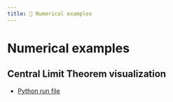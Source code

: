 ```yaml
---
title: 🐍 Numerical examples
---
```


# Numerical examples

## Central Limit Theorem visualization

- [Python run file](/notebooks/clt_example.py)